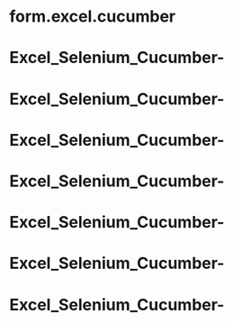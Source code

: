 # form.excel.cucumber
# Excel_Selenium_Cucumber-
# Excel_Selenium_Cucumber-
# Excel_Selenium_Cucumber-
# Excel_Selenium_Cucumber-
# Excel_Selenium_Cucumber-
# Excel_Selenium_Cucumber-
# Excel_Selenium_Cucumber-
